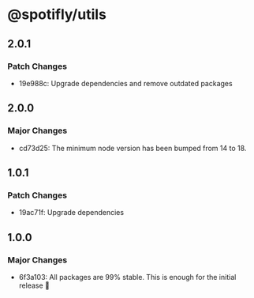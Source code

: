 # @spotifly/utils

## 2.0.1

### Patch Changes

- 19e988c: Upgrade dependencies and remove outdated packages

## 2.0.0

### Major Changes

- cd73d25: The minimum node version has been bumped from 14 to 18.

## 1.0.1

### Patch Changes

- 19ac71f: Upgrade dependencies

## 1.0.0

### Major Changes

- 6f3a103: All packages are 99% stable. This is enough for the initial release 🎉
